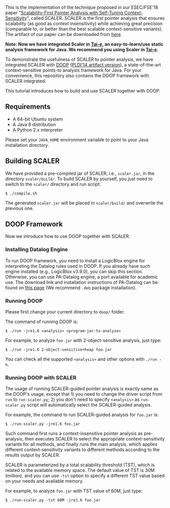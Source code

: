 This is the implementation of the technique proposed in our ESEC/FSE'18 paper "[Scalability-First Pointer Analysis with Self-Tuning Context-Sensitivity](https://silverbullettt.bitbucket.io/papers/fse2018.pdf)", called SCALER. 
SCALER is the first pointer analysis that ensures scalability (as good as context insensitivity) while achieving great precision (comparable to, or better than the best scalable context-sensitive variants).
The artifact of our paper can be downloaded from [here](http://www.brics.dk/scaler/FSE18-Artifact-Scaler.tar.gz).

**Note: Now we have integrated Scaler in [Tai-e](https://github.com/pascal-lab/Tai-e), an easy-to-learn/use static analysis framework for Java. We recommend you using Scaler in [Tai-e](https://github.com/pascal-lab/Tai-e).**

To demonstrate the usefulness of SCALER to pointer analysis, we have integrated SCALER with [DOOP](https://bitbucket.org/yanniss/doop) ([PLDI'14 artifact version](http://cgi.di.uoa.gr/~smaragd/pldi14ae/pldi14-ae.tgz)), a state-of-the-art context-sensitive points-to analysis framework for Java. For your convenience, this repository also contains the DOOP framework with SCALER integrated.

This tutorial introduces how to build and use SCALER together with DOOP.


## Requirements

- A 64-bit Ubuntu system
- A Java 8 distribution
- A Python 2.x interpreter

Please set your `JAVA_HOME` environment variable to point to your Java installation directory.


## Building SCALER

We have provided a pre-compiled jar of SCALER, i.e., `scaler.jar`, in the directory `scaler/build/`. To build SCALER by yourself, you just need to switch to the `scaler/` directory and run script:

`$ ./compile.sh`

The generated `scaler.jar` will be placed in `scaler/build/` and overwrite the previous one.


## DOOP Framework

Now we introduce how to use DOOP together with SCALER.

### Installing Datalog Engine

To run DOOP framework, you need to install a LogicBlox engine for interpreting the Datalog rules used in DOOP. If you already have such engine installed (e.g., LogicBlox v3.9.0), you can skip this section. Otherwise, you can use PA-Datalog engine, a port available for academic use. The download link and installation instructions of PA-Datalog can be found on [this page](http://snf-705535.vm.okeanos.grnet.gr/agreement.html) (We recommend `.deb` package installation).

### Running DOOP

Please first change your current directory to `doop/` folder.

The command of running DOOP is:

`$ ./run -jre1.6 <analysis> <program-jar-to-analyze>`

For example, to analyze `foo.jar` with 2-object-sensitive analysis, just type:

`$ ./run -jre1.6 2-object-sensitive+heap foo.jar`

You can check all the supported `<analysis>` and other options with `./run -h`.


### Running DOOP with SCALER

The usage of running SCALER-guided pointer analysis is exactly same as the DOOP's usage, except that 1) you need to change the driver script from `run` to `run-scaler.py`; 2) you don't need to specify `<analysis>` as `run-scaler.py` script will automatically select the SCALER-guided analysis.

For example, the command to run SCALER-guided analysis for `foo.jar` is:

`$ ./run-scaler.py -jre1.6 foo.jar`

Such command first runs a context-insensitive pointer analysis as pre-analysis, then executes SCALER to select the appropriate context-sensitivity variants for all methods, and finally runs the main analysis, which applies different context-sensitivity variants to different methods according to the results output by SCALER.

SCALER is parameterized by a total scalability threshold (TST), which is related to the available memory space. The default value of TST is 30M (million), and you can use `-tst` option to specify a different TST value based on your needs and available memory.

For example, to analyze `foo.jar` with TST value of 60M, just type:

`$ ./run-scaler.py -tst 60M -jre1.6 foo.jar`
